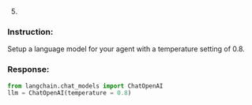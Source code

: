 5.
### Instruction:
Setup a language model for your agent with a temperature setting of 0.8.

### Response:
```python
from langchain.chat_models import ChatOpenAI
llm = ChatOpenAI(temperature = 0.8)
```